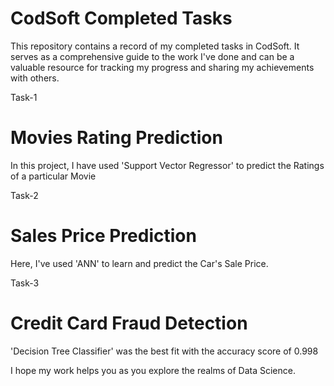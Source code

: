 # CodSoft Completed Tasks 

This repository contains a record of my completed tasks in CodSoft. It serves as a comprehensive guide to the work I've done and can be a valuable resource for tracking my progress and sharing my achievements with others.

Task-1
# Movies Rating Prediction
In this project, I have used 'Support Vector Regressor' to predict the Ratings of a particular Movie

Task-2
# Sales Price Prediction
Here, I've used 'ANN' to learn and predict the Car's Sale Price.

Task-3
# Credit Card Fraud Detection
'Decision Tree Classifier' was the best fit with the accuracy score of 0.998

I hope my work helps you as you explore the realms of Data Science.
